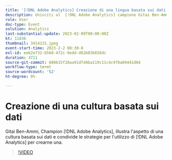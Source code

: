 ```yaml
---
title: '[!DNL Adobe Analytics] Creazione di una lingua basata sui dati'
description: Unisciti al  [!DNL Adobe Analytics] campione Gitai Ben-Ammi mentre discute di come si presenta una cultura basata sui dati e condivide strategie per utilizzarla [!DNL Adobe Analytics] per crearne una.
role: User
doc-type: Event
solution: Analytics
last-substantial-update: 2023-02-09T00:00:00Z
kt: 11836
thumbnail: 3414131.jpeg
event-start-time: 2023-2-2 08:30-8
exl-id: eeb2e732-b568-472c-9e4d-d62b03b656dc
duration: 3711
source-git-commit: 088615f28aa91dfd4ba119c11c4c9f8a89441d84
workflow-type: tm+mt
source-wordcount: '52'
ht-degree: 0%

---
```


# Creazione di una cultura basata sui dati

Gitai Ben-Ammi, Champion [!DNL Adobe Analytics], illustra l&#39;aspetto di una cultura basata sui dati e condivide le strategie per l&#39;utilizzo di [!DNL Adobe Analytics] per crearne una.

>[!VIDEO](https://video.tv.adobe.com/v/3414131/?quality=12&learn=on)
